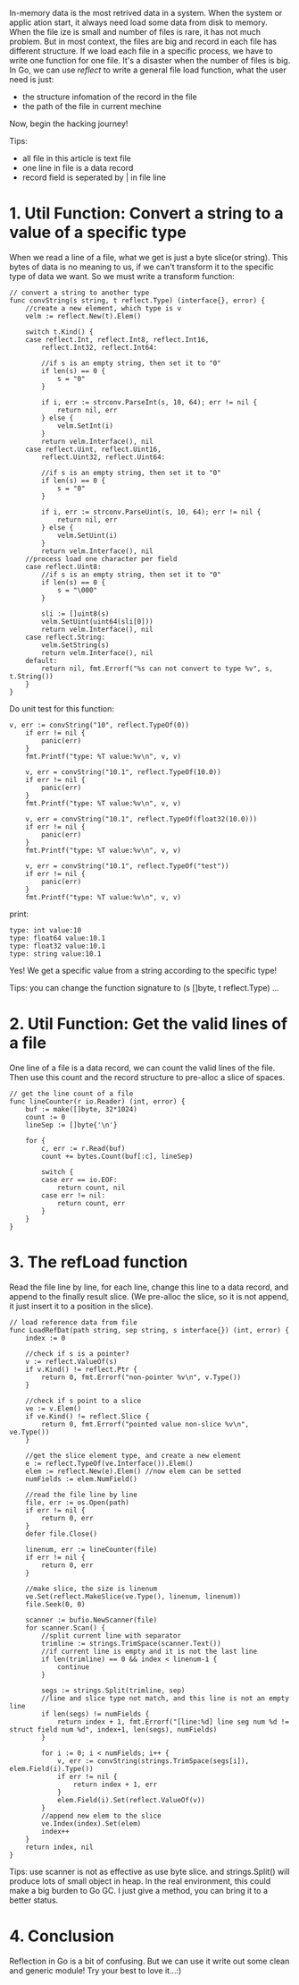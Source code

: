 In-memory data is the most retrived data in a system. When the system or applic
ation start, it always need load some data from disk to memory. When the file
ize is small and number of files is rare, it has not much problem. But in most 
context, the files are big and record in each file has different structure.
If we load each file in a specific process, we have to write one function for 
one file. It\'s a disaster when the number of files is big. In Go, we can use 
*reflect* to write a general file load function, what the user need is just:

+ the structure infomation of the record in the file
+ the path of the file in current mechine

Now, begin the hacking journey!

Tips:
+ all file in this article is text file
+ one line in file is a data record
+ record field is seperated by \| in file line

# 1. Util Function: Convert a string to a value of a specific type
When we read a line of a file, what we get is just a byte slice(or string).
This bytes of data is no meaning to us, if we can\'t transform it to the 
specific type of data we want. So we must write a transform function:
```
// convert a string to another type
func convString(s string, t reflect.Type) (interface{}, error) {
	//create a new element, which type is v
	velm := reflect.New(t).Elem()

	switch t.Kind() {
	case reflect.Int, reflect.Int8, reflect.Int16,
		reflect.Int32, reflect.Int64:

		//if s is an empty string, then set it to "0"
		if len(s) == 0 {
			s = "0"
		}

		if i, err := strconv.ParseInt(s, 10, 64); err != nil {
			return nil, err
		} else {
			velm.SetInt(i)
		}
		return velm.Interface(), nil
	case reflect.Uint, reflect.Uint16,
		reflect.Uint32, reflect.Uint64:

		//if s is an empty string, then set it to "0"
		if len(s) == 0 {
			s = "0"
		}

		if i, err := strconv.ParseUint(s, 10, 64); err != nil {
			return nil, err
		} else {
			velm.SetUint(i)
		}
		return velm.Interface(), nil
	//process load one character per field
	case reflect.Uint8:
		//if s is an empty string, then set it to "0"
		if len(s) == 0 {
			s = "\000"
		}

		sli := []uint8(s)
		velm.SetUint(uint64(sli[0]))
		return velm.Interface(), nil
	case reflect.String:
		velm.SetString(s)
		return velm.Interface(), nil
	default:
		return nil, fmt.Errorf("%s can not convert to type %v", s, t.String())
	}
}
```
Do unit test for this function:
```
v, err := convString("10", reflect.TypeOf(0))
	if err != nil {
		panic(err)
	}
	fmt.Printf("type: %T value:%v\n", v, v)

	v, err = convString("10.1", reflect.TypeOf(10.0))
	if err != nil {
		panic(err)
	}
	fmt.Printf("type: %T value:%v\n", v, v)

	v, err = convString("10.1", reflect.TypeOf(float32(10.0)))
	if err != nil {
		panic(err)
	}
	fmt.Printf("type: %T value:%v\n", v, v)

	v, err = convString("10.1", reflect.TypeOf("test"))
	if err != nil {
		panic(err)
	}
	fmt.Printf("type: %T value:%v\n", v, v)
```
print:
```
type: int value:10
type: float64 value:10.1
type: float32 value:10.1
type: string value:10.1
```
Yes! We get a specific value from a string according to the specific type!

Tips: you can change the function signature to (s []byte, t reflect.Type) ...

# 2. Util Function: Get the valid lines of a file
One line of a file is a data record, we can count the valid lines 
of the file. Then use this count and the record structure to pre-alloc
a slice of spaces.
```
// get the line count of a file
func lineCounter(r io.Reader) (int, error) {
	buf := make([]byte, 32*1024)
	count := 0
	lineSep := []byte{'\n'}

	for {
		c, err := r.Read(buf)
		count += bytes.Count(buf[:c], lineSep)

		switch {
		case err == io.EOF:
			return count, nil
		case err != nil:
			return count, err
		}
	}
}
```

# 3. The refLoad function
Read the file line by line, for each line, change this line
to a data record, and append to the finally result slice.
(We pre-alloc the slice, so it is not append, it just insert
it to a position in the slice).

```
// load reference data from file
func LoadRefDat(path string, sep string, s interface{}) (int, error) {
	index := 0

	//check if s is a pointer?
	v := reflect.ValueOf(s)
	if v.Kind() != reflect.Ptr {
		return 0, fmt.Errorf("non-pointer %v\n", v.Type())
	}

	//check if s point to a slice
	ve := v.Elem()
	if ve.Kind() != reflect.Slice {
		return 0, fmt.Errorf("pointed value non-slice %v\n", ve.Type())
	}

	//get the slice element type, and create a new element
	e := reflect.TypeOf(ve.Interface()).Elem()
	elem := reflect.New(e).Elem() //now elem can be setted
	numFields := elem.NumField()

	//read the file line by line
	file, err := os.Open(path)
	if err != nil {
		return 0, err
	}
	defer file.Close()

	linenum, err := lineCounter(file)
	if err != nil {
		return 0, err
	}

	//make slice, the size is linenum
	ve.Set(reflect.MakeSlice(ve.Type(), linenum, linenum))
	file.Seek(0, 0)

	scanner := bufio.NewScanner(file)
	for scanner.Scan() {
		//split current line with separator
		trimline := strings.TrimSpace(scanner.Text())
		//if current line is empty and it is not the last line
		if len(trimline) == 0 && index < linenum-1 {
			continue
		}

		segs := strings.Split(trimline, sep)
		//line and slice type not match, and this line is not an empty line
		if len(segs) != numFields {
			return index + 1, fmt.Errorf("[line:%d] line seg num %d != struct field num %d", index+1, len(segs), numFields)
		}

		for i := 0; i < numFields; i++ {
			v, err := convString(strings.TrimSpace(segs[i]), elem.Field(i).Type())
			if err != nil {
				return index + 1, err
			}
			elem.Field(i).Set(reflect.ValueOf(v))
		}
		//append new elem to the slice
		ve.Index(index).Set(elem)
		index++
	}
	return index, nil
}
```
Tips: use scanner is not as effective as use byte slice. and 
strings.Split() will produce lots of small object in heap.
In the real environment, this could make a big burden to Go GC.
I just give a method, you can bring it to a better status.

# 4. Conclusion
Reflection in Go is a bit of confusing. But we can use it write
out some clean and generic module! Try your best to love it...:)
